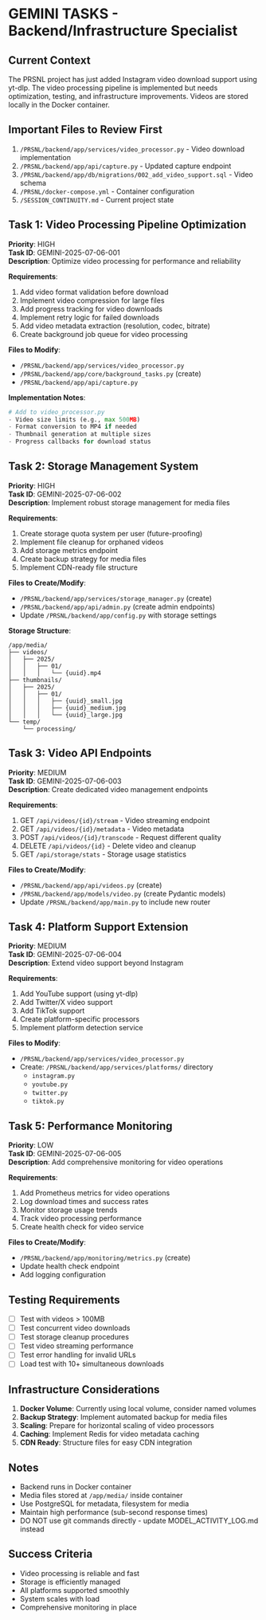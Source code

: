 # GEMINI TASKS - Backend/Infrastructure Specialist

## Current Context
The PRSNL project has just added Instagram video download support using yt-dlp. The video processing pipeline is implemented but needs optimization, testing, and infrastructure improvements. Videos are stored locally in the Docker container.

## Important Files to Review First
1. `/PRSNL/backend/app/services/video_processor.py` - Video download implementation
2. `/PRSNL/backend/app/api/capture.py` - Updated capture endpoint
3. `/PRSNL/backend/app/db/migrations/002_add_video_support.sql` - Video schema
4. `/PRSNL/docker-compose.yml` - Container configuration
5. `/SESSION_CONTINUITY.md` - Current project state

## Task 1: Video Processing Pipeline Optimization
**Priority**: HIGH  
**Task ID**: GEMINI-2025-07-06-001  
**Description**: Optimize video processing for performance and reliability

**Requirements**:
1. Add video format validation before download
2. Implement video compression for large files
3. Add progress tracking for video downloads
4. Implement retry logic for failed downloads
5. Add video metadata extraction (resolution, codec, bitrate)
6. Create background job queue for video processing

**Files to Modify**:
- `/PRSNL/backend/app/services/video_processor.py`
- `/PRSNL/backend/app/core/background_tasks.py` (create)
- `/PRSNL/backend/app/api/capture.py`

**Implementation Notes**:
```python
# Add to video_processor.py
- Video size limits (e.g., max 500MB)
- Format conversion to MP4 if needed
- Thumbnail generation at multiple sizes
- Progress callbacks for download status
```

## Task 2: Storage Management System
**Priority**: HIGH  
**Task ID**: GEMINI-2025-07-06-002  
**Description**: Implement robust storage management for media files

**Requirements**:
1. Create storage quota system per user (future-proofing)
2. Implement file cleanup for orphaned videos
3. Add storage metrics endpoint
4. Create backup strategy for media files
5. Implement CDN-ready file structure

**Files to Create/Modify**:
- `/PRSNL/backend/app/services/storage_manager.py` (create)
- `/PRSNL/backend/app/api/admin.py` (create admin endpoints)
- Update `/PRSNL/backend/app/config.py` with storage settings

**Storage Structure**:
```
/app/media/
├── videos/
│   ├── 2025/
│   │   ├── 01/
│   │   │   └── {uuid}.mp4
├── thumbnails/
│   ├── 2025/
│   │   ├── 01/
│   │   │   ├── {uuid}_small.jpg
│   │   │   ├── {uuid}_medium.jpg
│   │   │   └── {uuid}_large.jpg
└── temp/
    └── processing/
```

## Task 3: Video API Endpoints
**Priority**: MEDIUM  
**Task ID**: GEMINI-2025-07-06-003  
**Description**: Create dedicated video management endpoints

**Requirements**:
1. GET `/api/videos/{id}/stream` - Video streaming endpoint
2. GET `/api/videos/{id}/metadata` - Video metadata
3. POST `/api/videos/{id}/transcode` - Request different quality
4. DELETE `/api/videos/{id}` - Delete video and cleanup
5. GET `/api/storage/stats` - Storage usage statistics

**Files to Create/Modify**:
- `/PRSNL/backend/app/api/videos.py` (create)
- `/PRSNL/backend/app/models/video.py` (create Pydantic models)
- Update `/PRSNL/backend/app/main.py` to include new router

## Task 4: Platform Support Extension
**Priority**: MEDIUM  
**Task ID**: GEMINI-2025-07-06-004  
**Description**: Extend video support beyond Instagram

**Requirements**:
1. Add YouTube support (using yt-dlp)
2. Add Twitter/X video support
3. Add TikTok support
4. Create platform-specific processors
5. Implement platform detection service

**Files to Modify**:
- `/PRSNL/backend/app/services/video_processor.py`
- Create: `/PRSNL/backend/app/services/platforms/` directory
  - `instagram.py`
  - `youtube.py`
  - `twitter.py`
  - `tiktok.py`

## Task 5: Performance Monitoring
**Priority**: LOW  
**Task ID**: GEMINI-2025-07-06-005  
**Description**: Add comprehensive monitoring for video operations

**Requirements**:
1. Add Prometheus metrics for video operations
2. Log download times and success rates
3. Monitor storage usage trends
4. Track video processing performance
5. Create health check for video service

**Files to Create/Modify**:
- `/PRSNL/backend/app/monitoring/metrics.py` (create)
- Update health check endpoint
- Add logging configuration

## Testing Requirements
- [ ] Test with videos > 100MB
- [ ] Test concurrent video downloads
- [ ] Test storage cleanup procedures
- [ ] Test video streaming performance
- [ ] Test error handling for invalid URLs
- [ ] Load test with 10+ simultaneous downloads

## Infrastructure Considerations
1. **Docker Volume**: Currently using local volume, consider named volumes
2. **Backup Strategy**: Implement automated backup for media files
3. **Scaling**: Prepare for horizontal scaling of video processors
4. **Caching**: Implement Redis for video metadata caching
5. **CDN Ready**: Structure files for easy CDN integration

## Notes
- Backend runs in Docker container
- Media files stored at `/app/media/` inside container
- Use PostgreSQL for metadata, filesystem for media
- Maintain high performance (sub-second response times)
- DO NOT use git commands directly - update MODEL_ACTIVITY_LOG.md instead

## Success Criteria
- Video processing is reliable and fast
- Storage is efficiently managed
- All platforms supported smoothly
- System scales with load
- Comprehensive monitoring in place